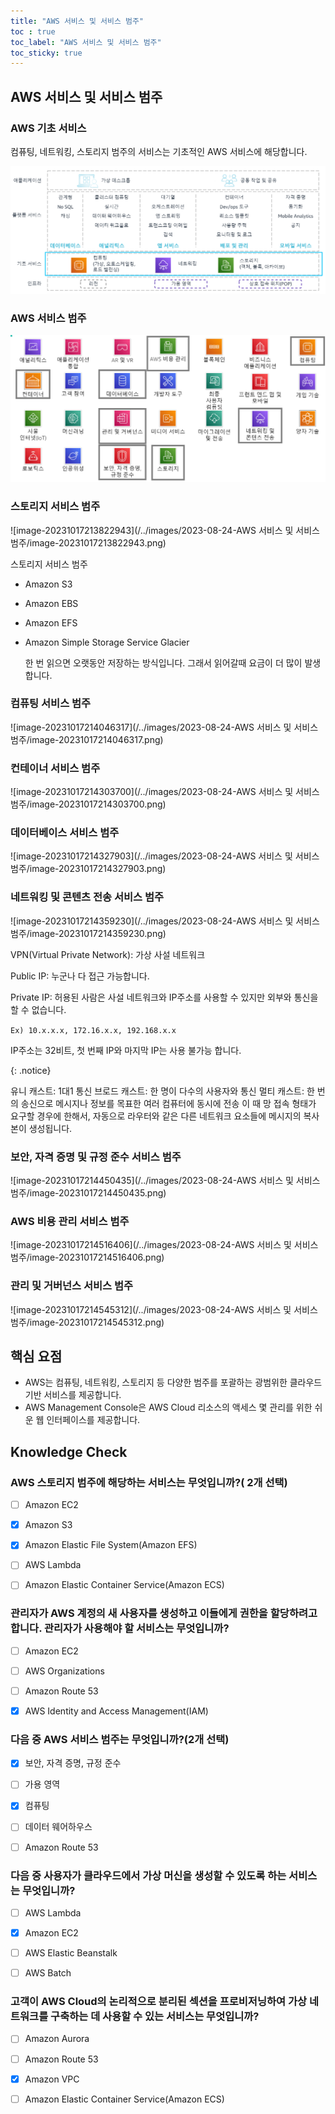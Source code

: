 ```yaml
---
title: "AWS 서비스 및 서비스 범주"
toc : true
toc_label: "AWS 서비스 및 서비스 범주"
toc_sticky: true
---
```


## AWS 서비스 및 서비스 범주

### AWS 기초 서비스

컴퓨팅, 네트워킹, 스토리지 범주의 서비스는 기초적인 AWS 서비스에 해당합니다.

![image-20231017213225247](/../images/2023-08-24-AWS/image-20231017213225247-1697546253121.png)

### AWS 서비스 범주

![image-20231017213325844](/../images/2023-08-24-AWS/image-20231017213325844-1697546242105.png)

### 스토리지 서비스 범주

![image-20231017213822943](/../images/2023-08-24-AWS 서비스 및 서비스 범주/image-20231017213822943.png)

스토리지 서비스 범주

- Amazon S3

- Amazon EBS

- Amazon EFS

- Amazon Simple Storage Service Glacier

  한 번 읽으면 오랫동안 저장하는 방식입니다. 그래서 읽어갈때 요금이 더 많이 발생합니다.

### 컴퓨팅 서비스 범주

![image-20231017214046317](/../images/2023-08-24-AWS 서비스 및 서비스 범주/image-20231017214046317.png)

### 컨테이너 서비스 범주

![image-20231017214303700](/../images/2023-08-24-AWS 서비스 및 서비스 범주/image-20231017214303700.png)

### 데이터베이스 서비스 범주

![image-20231017214327903](/../images/2023-08-24-AWS 서비스 및 서비스 범주/image-20231017214327903.png)

### 네트워킹 및 콘텐츠 전송 서비스 범주

![image-20231017214359230](/../images/2023-08-24-AWS 서비스 및 서비스 범주/image-20231017214359230.png)

VPN(Virtual Private Network): 가상 사설 네트워크

Public IP: 누군나 다 접근 가능합니다.

Private IP: 허용된 사람은 사설 네트워크와 IP주소를 사용할 수 있지만 외부와 통신을 할 수 없습니다.

`Ex) 10.x.x.x, 172.16.x.x, 192.168.x.x`

IP주소는 32비트, 첫 번째 IP와 마지막 IP는 사용 불가능 합니다.

{: .notice}

유니 캐스트: 1대1 통신
브로드 캐스트: 한 명이 다수의 사용자와 통신
멀티 캐스트: 한 번의 송신으로 메시지나 정보를 목표한 여러 컴퓨터에 동시에 전송
이 때 망 접속 형태가 요구할 경우에 한해서, 자동으로 라우터와 같은 다른 네트워크 요소들에 메시지의 복사본이 생성됩니다.





### 보안, 자격 증명 및 규정 준수 서비스 범주

![image-20231017214450435](/../images/2023-08-24-AWS 서비스 및 서비스 범주/image-20231017214450435.png)

### AWS 비용 관리 서비스 범주

![image-20231017214516406](/../images/2023-08-24-AWS 서비스 및 서비스 범주/image-20231017214516406.png)

### 관리 및 거버넌스 서비스 범주

![image-20231017214545312](/../images/2023-08-24-AWS 서비스 및 서비스 범주/image-20231017214545312.png)

## 핵심 요점

- AWS는 컴퓨팅, 네트워킹, 스토리지 등 다양한 범주를 포괄하는 광범위한 클라우드 기반 서비스를 제공합니다.
- AWS Management Console은 AWS Cloud 리소스의 액세스 몇 관리를 위한 쉬운 웹 인터페이스를 제공합니다.

## Knowledge Check

### AWS 스토리지 범주에 해당하는 서비스는 무엇입니까?( 2개 선택)

- [ ]  Amazon EC2

- [x] Amazon S3

- [x] Amazon Elastic File System(Amazon EFS)

- [ ] AWS Lambda

- [ ] Amazon Elastic Container Service(Amazon ECS)

### 관리자가 AWS 계정의 새 사용자를 생성하고 이들에게 권한을 할당하려고 합니다. 관리자가 사용해야 할 서비스는 무엇입니까?

- [ ] Amazon EC2

- [ ] AWS Organizations

- [ ] Amazon Route 53

- [x] AWS Identity and Access Management(IAM)

### 다음 중 AWS 서비스 범주는 무엇입니까?(2개 선택)

- [x]  보안, 자격 증명, 규정 준수

- [ ] 가용 영역

- [x] 컴퓨팅

- [ ] 데이터 웨어하우스

- [ ] Amazon Route 53

### 다음 중 사용자가 클라우드에서 가상 머신을 생성할 수 있도록 하는 서비스는 무엇입니까?

- [ ] AWS Lambda

- [x] Amazon EC2

- [ ] AWS Elastic Beanstalk

- [ ] AWS Batch

### 고객이 AWS Cloud의 논리적으로 분리된 섹션을 프로비저닝하여 가상 네트워크를 구축하는 데 사용할 수 있는 서비스는 무엇입니까?

- [ ] Amazon Aurora

- [ ] Amazon Route 53

- [x] Amazon VPC

- [ ] Amazon Elastic Container Service(Amazon ECS)